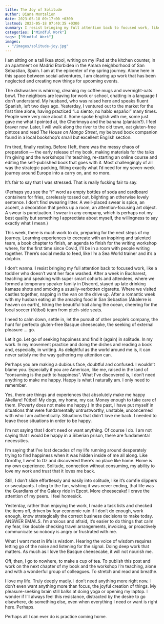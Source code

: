 ```yaml
---
title: The Joy of Solitude
author: Diana Montalion
date: 2023-05-18 09:17:00 +0300
lastmod: 2023-05-18 07:40:35 +0300
summary: I resist bringing my full attention back to focused work, like a toddler who doesn’t want her face washed. Even though, focus is joy.
categories: ["Mindful Work"]
tags: ["Mindful Work"]
images: 
 - "/images/solitude-joy.jpg"
---
```


I am sitting on a tall Ikea stool, writing on my iPad at the kitchen counter, in an apartment on Madrid Etorbidea in the Amara neighborhood of San Sebastian, Spain. I am at the epicenter of my spring journey. Alone here in this space between social adventures, I am clearing up work that has been neglected and creating new things for upcoming events. 

The dishwasher is whirring, cleaning my coffee mugs and overnight-oats bowl. The neighbors are leaving for work or school, chatting in a language I don’t understand. My husband, who was raised here and speaks fluent Spanish, left two days ago. Yesterday, I ventured out to the market for the first time alone, having practiced “Lo siento, no hablo español” many times. People were very nice about it. Some spoke English with me, some just gave me what I pointed at, the Cherimoya and the banana (plantain?). I feel braver now. Later, I will walk along the river to the old town, eat gluten-free pintxos and read *The House on Mango Street*, my beloved book companion found in a local bookshop’s small but excellent English section.

I’m tired, finally resting. Before I left, there was the messy chaos of preparation — the early release of my book, making materials for the talks I’m giving and the workshops I’m teaching, re-starting an online course and editing the self-published book that goes with it. Most challengingly of all was the strategic packing, fitting exactly what I’d need for my seven-week journey around Europe into a carry on, and no more.

It’s fair to say that I was stressed. That is really fucking fair to say.

(Perhaps you see the “f” word as empty bottles of soda and cardboard containers for fries, carelessly tossed out, blighting an otherwise lovely sentence. I don’t find swearing litter. A well-placed swear is spice, an accent, a decoration that perks up a room, an attention-focusing art object. A swear is punctuation. I swear in any company, which is perhaps not my best quality but something I apprectiate about myself, the willingness to say exactly what I mean.)

This week, there is much work to do, preparing for the next steps of my journey. Learning experiences to cocreate with an inspiring and talented team, a book chapter to finish, an agenda to finish for the writing workshop where, for the first time since Covid, I’ll be in a room with people writing together. There’s social media to feed, like I’m a Sea World trainer and it’s a dolphin. 

I don’t wanna. I resist bringing my full attention back to focused work, like a toddler who doesn’t want her face washed. After a week in Bucharest, teaching and speaking with super smart cohorts and attendees, where we formed a temporary speaker family in Discord, stayed up late drinking kamaze shots and smoking a usually-verbotten cigarette. Where we visited castles together, napping in the van on the drive up. After a romantic week with my husban eating all the amazing food in San Sebastian (Akalerre is heaven on earth), hiking the beautiful trail along the ocean, cheering for the local soccer (fútbol) team from pitch-side seats. 

I need to calm down, settle in, let the pursuit of other people’s company, the hunt for perfecto gluten-free Basque cheesecake, the seeking of external pleasure … go.

Let it go. Let go of seeking happiness and find it (again) in solitude. In my work. In my movement practice and doing the dishes and reading a book and, especially, in writing. As delightful as the world around me is, it can never satisfy me the way gathering my attention can.

Perhaps you are making a dubious face, doubtful and confused. I wouldn’t blame you. Especially if you are American, like me, raised in the land of “consuming is the path to happiness”. What I’ve discovered is, I don’t need anything to make me happy. Happy is what I naturally am. I only need to remember.

Yes, there are things and experiences that absolutely make me happy Akellare! Fútbol! My dogs, my home, my car. Money enough to take care of them. (Poverty does not make me happy.) In the past, I have put myself in situations that were fundamentally untrustworthy, unstable, unconcerned with who I am authentically. Situations that didn’t love me back. I needed to leave those situations in order to be happy.

I’m not saying that I don’t need or want anything. Of course I do. I am not saying that I would be happy in a Siberian prison, there are fundamental necessities. 

I’m saying that I’ve lost decades of my life running around desperately trying to find happiness when it was hidden inside of me all along. Like Dorothy, I went to Oz and discovered there’s no place like home. Home is my own experience. Solitude, connection without consuming, my ability to love my work and trust that it loves me back.

Still, I don’t slide effortlessly and easily into solitude, like it’s comfie slippers or sweatpants. I cling to the fun, wishing it was never ending, that life was the Guardians of the Galaxy ride in Epcot. More cheesecake! I crave the attention of my peers. I feel homesick. 

Yesterday, rather than enjoying the work, I made a task lists and checked the items off, driven by fear economic ruin if I don’t do enough, work enough, know strategically the correct business decisions to make today. ANSWER EMAILS. I’m anxious and afraid, it’s easier to do things that calm my fear, like double checking travel arrangements, invoicing, or proactively communicate so nobody is angry or frustrated with me. 

What I want most in life is wisdom. Hearing the voice of wisdom requires letting go of the noise and listening for the signal. Doing deep work that matters. As much as I love the Basque cheesecake, it will not nourish me.

Off, then, I go to nowhere, to make a cup of tea. To publish this post and work on the next chapter of my book and the workshop I’m teaching, alone and with a wonderful group of colleagues. To stretch and read and breathe.

I love my life. Truly deeply madly. I don’t need anything more right now. I don’t even want anything more than focus, the joyful creation of things. My pleasure-seeking brain still balks at doing yoga or opening my laptop. I wonder if I’ll always feel this resistance, distracted by the desire to go elsewhere, do something else, even when everything I need or want is right here. Perhaps. 

Perhaps all I can ever do is practice coming home.


